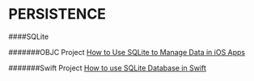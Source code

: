 # PERSISTENCE




####SQLite

#######OBJC Project
[How to Use SQLite to Manage Data in iOS Apps](https://www.appcoda.com/core-data-preload-sqlite-database/)


#######Swift Project
[How to use SQLite Database in Swift](http://www.theappguruz.com/blog/use-sqlite-database-swift)


